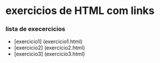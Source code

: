 # exercicios de HTML com links

### lista de execercicios

- [exercicio1] (exercicio1.html)
- [exercicio2] (exercicio2.html)
- [exercicio3] (exercicio3.html)